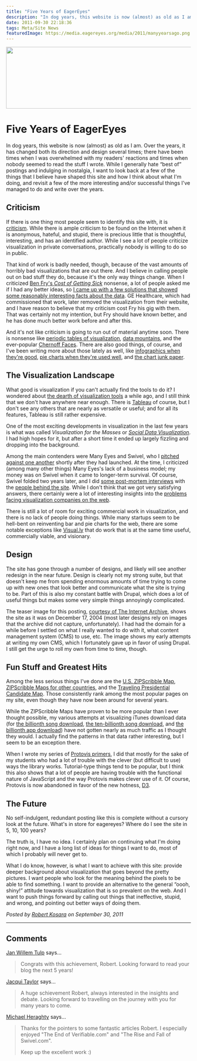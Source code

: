 ```yaml
---
title: "Five Years of EagerEyes"
description: "In dog years, this website is now (almost) as old as I am. Over the years, it has changed both its direction and design several times; there have been times when I was overwhelmed with my readers' reactions and times when nobody seemed to read the stuff I wrote. While I generally hate “best of” postings and indulging in nostalgia, I want to look back at a few of the things that I believe have shaped this site and how I think about what I'm doing, and revisit a few of the more interesting and/or successful things I've managed to do and write over the years."
date: 2011-09-30 22:18:36
tags: Meta/Site News
featuredImage: https://media.eagereyes.org/media/2011/manyyearsago.png
---
```


<p><img src="https://media.eagereyes.org/media/2011/manyyearsago.png" alt="" width="600" height="168" /></p>

# Five Years of EagerEyes

In dog years, this website is now (almost) as old as I am. Over the years, it has changed both its direction and design several times; there have been times when I was overwhelmed with my readers' reactions and times when nobody seemed to read the stuff I wrote. While I generally hate “best of” postings and indulging in nostalgia, I want to look back at a few of the things that I believe have shaped this site and how I think about what I'm doing, and revisit a few of the more interesting and/or successful things I've managed to do and write over the years.

## Criticism

If there is one thing most people seem to identify this site with, it is <a href="http://eagereyes.org/criticism">criticism</a>. While there is ample criticism to be found on the Internet when it is anonymous, hateful, and stupid, there is precious little that is thoughtful, interesting, and has an identified author. While I see a lot of people criticize visualization in private conversations, practically nobody is willing to do so in public.

That kind of work is badly needed, though, because of the vast amounts of horribly bad visualizations that are out there. And I believe in calling people out on bad stuff they do, because it's the only way things change. When I criticized <a href="http://eagereyes.org/criticism/cost-of-a-sick-chart">Ben Fry's <em>Cost of Getting Sick</em></a> nonsense, a lot of people asked me if I had any better ideas, so <a href="http://eagereyes.org/criticism/curing-a-sick-chart">I came up with a few solutions that showed some reasonably interesting facts about the data</a>. GE Healthcare, which had commissioned that work, later removed the visualization from their website, and I have reason to believe that my criticism cost Fry his gig with them. That was certainly not my intention, but Fry should have known better, and he has done much better work before and after this.

And it's not like criticism is going to run out of material anytime soon. There is nonsense like <a href="http://eagereyes.org/blog/2009/visualization-is-not-periodic.html">periodic tables of visualization</a>, <a href="http://eagereyes.org/criticism/the-visualization-cargo-cult">data mountains</a>, and the ever-popular <a href="http://eagereyes.org/VisCrit/ChernoffFaces.html">Chernoff Faces</a>. There are also good things, of course, and I've been writing more about those lately as well, like <a href="http://eagereyes.org/criticism/fascinating-world-of-good-infographics">infographics when they're good</a>, <a href="http://eagereyes.org/criticism/in-defense-of-pie-charts">pie charts when they're used well</a>, and <a href="http://eagereyes.org/criticism/chart-junk-considered-useful-after-all">the chart junk paper</a>.

## The Visualization Landscape

What good is visualization if you can't actually find the tools to do it? I wondered about <a href="http://eagereyes.org/blog/2009/where-are-the-visualization-tools.html">the dearth of visualization tools</a> a while ago, and I still think that we don't have anywhere near enough. There is <a href="http://tableausoftware.com/">Tableau</a> of course, but I don't see any others that are nearly as versatile or useful; and for all its features, Tableau is still rather expensive.

One of the most exciting developments in visualization in the last few years is what was called <em>Visualization for the Masses</em> or <a href="http://eagereyes.org/blog/panel-social-data-visualization.html"><em>Social Data Visualization</em></a>. I had high hopes for it, but after a short time it ended up largely fizzling and dropping into the background.

Among the main contenders were Many Eyes and Swivel, who I <a href="http://eagereyes.org/VisCrit/Swivel-vs-Many-Eyes.html">pitched against one another</a> shortly after they had launched. At the time, I criticized (among many other things) Many Eyes's lack of a business model; my money was on Swivel when it came to longer-term survival. Of course, Swivel folded two years later, and I did <a href="http://eagereyes.org/criticism/the-rise-and-fall-of-swivel">some post-mortem interviews</a> with the <a href="http://eagereyes.org/criticism/swivel-part-2-solving-a-single-problem">people behind the site</a>. While I don't think that we got very satisfying answers, there certainly were a lot of interesting insights into the <a href="http://eagereyes.org/blog/2010/end-of-verifiable-com">problems facing visualization companies on the web</a>.

There is still a lot of room for exciting commercial work in visualization, and there is no lack of people doing things. While many startups seem to be hell-bent on reinventing bar and pie charts for the web, there are some notable exceptions like <a href="http://eagereyes.org/blog/2011/visually-the-future-of-data-based-infographics">Visual.ly</a> that do work that is at the same time useful, commercially viable, and visionary.

## Design

The site has gone through a number of designs, and likely will see another redesign in the near future. Design is clearly not my strong suite, but that doesn't keep me from spending enormous amounts of time trying to come up with new ones that look better and communicate what the site is trying to be. Part of this is also my constant battle with Drupal, which does a lot of useful things but makes some very simple things annoyingly complicated.

The teaser image for this posting, <a href="http://web.archive.org/web/20041217031803/http://www.eagereyes.org/">courtesy of The Internet Archive</a>, shows the site as it was on December 17, 2004 (most later designs rely on images that the archive did not capture, unfortunately). I had had the domain for a while before I settled on what I really wanted to do with it, what content management system (CMS) to use, etc. The image shows my early attempts at writing my own CMS, which I fortunately gave up in favor of using Drupal. I still get the urge to roll my own from time to time, though.

## Fun Stuff and Greatest Hits

Among the less serious things I've done are the <a href="http://eagereyes.org/Applications/ZIPScribbleMap.html">U.S. ZIPScribble Map</a>, <a href="http://eagereyes.org/Applications/MoreZIPScribbleMaps.html">ZIPScribble Maps for other countries</a>, and the <a href="http://eagereyes.org/Applications/ZIPTPCMap.html">Traveling Presidential Candidate Map</a>. Those consistently rank among the most popular pages on my site, even though they have now been around for several years.

While the ZIPScribble Maps have proven to be more popular than I ever thought possible, my various attempts at visualizing iTunes download data (for <a href="http://eagereyes.org/vis/iTMS.html">the billionth song download</a>, <a href="http://eagereyes.org/applications/itunes-10-billion-song-downloads-visualization">the ten-billionth song download</a>, and <a href="http://eagereyes.org/applications/appstore-billion-apps-live-visualization.html">the billionth app download</a>) have not gotten nearly as much traffic as I thought they would. I actually find the patterns in that data rather interesting, but I seem to be an exception there.

When I wrote my series of <a href="http://eagereyes.org/tutorials/protovis-primer-part-1">Protovis primers</a>, I did that mostly for the sake of my students who had a lot of trouble with the clever (but difficult to use) ways the library works. Tutorial-type things tend to be popular, but I think this also shows that a lot of people are having trouble with the functional nature of JavaScript and the way Protovis makes clever use of it. Of course, Protovis is now abandoned in favor of the new hotness, <a href="http://mbostock.github.com/d3/">D3</a>.

## The Future

No self-indulgent, redundant posting like this is complete without a cursory look at the future. What's in store for eagereyes? Where do I see the site in 5, 10, 100 years?

The truth is, I have no idea. I certainly plan on continuing what I'm doing right now, and I have a long list of ideas for things I want to do, most of which I probably will never get to.

What I do know, however, is what I want to achieve with this site: provide deeper background about visualization that goes beyond the pretty pictures. I want people who look for the meaning behind the pixels to be able to find something. I want to provide an alternative to the general “oooh, shiny!” attitude towards visualization that is so prevalent on the web. And I want to push things forward by calling out things that ineffective, stupid, and wrong, and pointing out better ways of doing them.


_Posted by <a href="/about">Robert Kosara</a> on September 30, 2011_


<aside class="comments">

---
## Comments

<a href="http://www.janwillemtulp.com" rel="nofollow noopener" target="_blank">Jan Willem Tulp</a> says…
>	Congrats with this achievement, Robert. Looking forward to read your blog the next 5 years!

<a href="Http://www.FlyingBinary.com" rel="nofollow noopener" target="_blank">Jacqui Taylor</a> says…
>	A huge schievement Robert, always interested in the insights and debate. Looking forward to travelling on the journey with you for many years to come.

<a href="http://www.userjourneys.com" rel="nofollow noopener" target="_blank">Michael Heraghty</a> says…
>	Thanks for the pointers to some fantastic articles Robert. I especially enjoyed "The End of Verifiable.com" and "The Rise and Fall of Swivel.com".
>	
>	Keep up the excellent work :) 

</aside>

